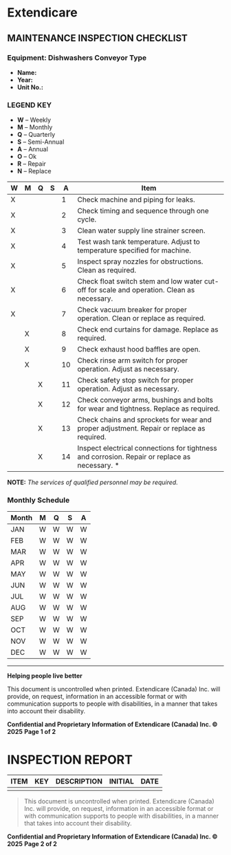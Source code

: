 # Extendicare
## MAINTENANCE INSPECTION CHECKLIST

### Equipment: Dishwashers Conveyor Type
- **Name:**
- **Year:**
- **Unit No.:**

### LEGEND KEY
- **W** – Weekly
- **M** – Monthly
- **Q** – Quarterly
- **S** – Semi-Annual
- **A** – Annual
- **O** – Ok
- **R** – Repair
- **N** – Replace

| W | M | Q | S | A | Item                                                                 |
|---|---|---|---|---|----------------------------------------------------------------------|
| X |   |   |   | 1 | Check machine and piping for leaks.                                 |
| X |   |   |   | 2 | Check timing and sequence through one cycle.                        |
| X |   |   |   | 3 | Clean water supply line strainer screen.                            |
| X |   |   |   | 4 | Test wash tank temperature. Adjust to temperature specified for machine. |
| X |   |   |   | 5 | Inspect spray nozzles for obstructions. Clean as required.         |
| X |   |   |   | 6 | Check float switch stem and low water cut-off for scale and operation. Clean as necessary. |
| X |   |   |   | 7 | Check vacuum breaker for proper operation. Clean or replace as required. |
|   | X |   |   | 8 | Check end curtains for damage. Replace as required.                |
|   | X |   |   | 9 | Check exhaust hood baffles are open.                                |
|   | X |   |   | 10| Check rinse arm switch for proper operation. Adjust as necessary.   |
|   |   | X |   | 11| Check safety stop switch for proper operation. Adjust as necessary. |
|   |   | X |   | 12| Check conveyor arms, bushings and bolts for wear and tightness. Replace as required. |
|   |   | X |   | 13| Check chains and sprockets for wear and proper adjustment. Repair or replace as required. |
|   |   | X |   | 14| Inspect electrical connections for tightness and corrosion. Repair or replace as necessary. * |

**NOTE:**
*The services of qualified personnel may be required.*

### Monthly Schedule
| Month | M | Q | S | A |
|-------|---|---|---|---|
| JAN   | W | W | W | W |
| FEB   | W | W | W | W |
| MAR   | W | W | W | W |
| APR   | W | W | W | W |
| MAY   | W | W | W | W |
| JUN   | W | W | W | W |
| JUL   | W | W | W | W |
| AUG   | W | W | W | W |
| SEP   | W | W | W | W |
| OCT   | W | W | W | W |
| NOV   | W | W | W | W |
| DEC   | W | W | W | W |

----

**Helping people live better**

This document is uncontrolled when printed. Extendicare (Canada) Inc. will provide, on request, information in an accessible format or with communication supports to people with disabilities, in a manner that takes into account their disability.

**Confidential and Proprietary Information of Extendicare (Canada) Inc. © 2025**
**Page 1 of 2**

# INSPECTION REPORT

| ITEM | KEY | DESCRIPTION | INITIAL | DATE |
|------|-----|-------------|---------|------|
|      |     |             |         |      |

> This document is uncontrolled when printed. Extendicare (Canada) Inc. will provide, on request, information in an accessible format or with communication supports to people with disabilities, in a manner that takes into account their disability.

**Confidential and Proprietary Information of Extendicare (Canada) Inc. © 2025**
**Page 2 of 2**